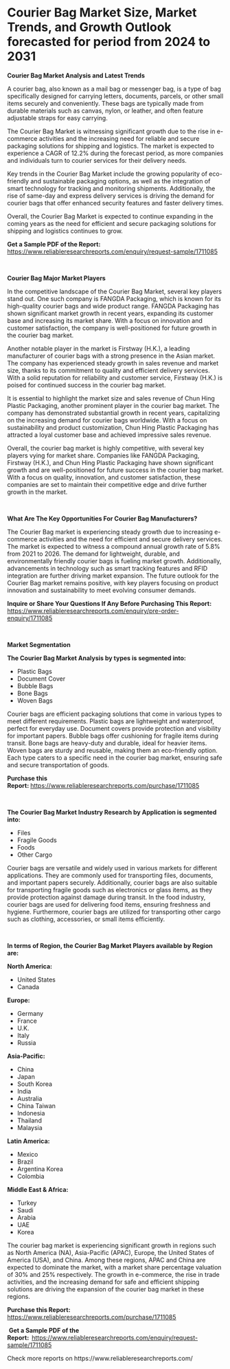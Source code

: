 <p><h1>Courier Bag Market Size, Market Trends, and Growth Outlook forecasted for period from 2024 to 2031</h1></p><p><strong>Courier Bag Market Analysis and Latest Trends</strong></p>
<p><p>A courier bag, also known as a mail bag or messenger bag, is a type of bag specifically designed for carrying letters, documents, parcels, or other small items securely and conveniently. These bags are typically made from durable materials such as canvas, nylon, or leather, and often feature adjustable straps for easy carrying.</p><p>The Courier Bag Market is witnessing significant growth due to the rise in e-commerce activities and the increasing need for reliable and secure packaging solutions for shipping and logistics. The market is expected to experience a CAGR of 12.2% during the forecast period, as more companies and individuals turn to courier services for their delivery needs.</p><p>Key trends in the Courier Bag Market include the growing popularity of eco-friendly and sustainable packaging options, as well as the integration of smart technology for tracking and monitoring shipments. Additionally, the rise of same-day and express delivery services is driving the demand for courier bags that offer enhanced security features and faster delivery times.</p><p>Overall, the Courier Bag Market is expected to continue expanding in the coming years as the need for efficient and secure packaging solutions for shipping and logistics continues to grow.</p></p>
<p><strong>Get a Sample PDF of the Report:&nbsp;</strong> <a href="https://www.reliableresearchreports.com/enquiry/request-sample/1711085">https://www.reliableresearchreports.com/enquiry/request-sample/1711085</a></p>
<p>&nbsp;</p>
<p><strong>Courier Bag Major Market Players</strong></p>
<p><p>In the competitive landscape of the Courier Bag Market, several key players stand out. One such company is FANGDA Packaging, which is known for its high-quality courier bags and wide product range. FANGDA Packaging has shown significant market growth in recent years, expanding its customer base and increasing its market share. With a focus on innovation and customer satisfaction, the company is well-positioned for future growth in the courier bag market.</p><p>Another notable player in the market is Firstway (H.K.), a leading manufacturer of courier bags with a strong presence in the Asian market. The company has experienced steady growth in sales revenue and market size, thanks to its commitment to quality and efficient delivery services. With a solid reputation for reliability and customer service, Firstway (H.K.) is poised for continued success in the courier bag market.</p><p>It is essential to highlight the market size and sales revenue of Chun Hing Plastic Packaging, another prominent player in the courier bag market. The company has demonstrated substantial growth in recent years, capitalizing on the increasing demand for courier bags worldwide. With a focus on sustainability and product customization, Chun Hing Plastic Packaging has attracted a loyal customer base and achieved impressive sales revenue.</p><p>Overall, the courier bag market is highly competitive, with several key players vying for market share. Companies like FANGDA Packaging, Firstway (H.K.), and Chun Hing Plastic Packaging have shown significant growth and are well-positioned for future success in the courier bag market. With a focus on quality, innovation, and customer satisfaction, these companies are set to maintain their competitive edge and drive further growth in the market.</p></p>
<p>&nbsp;</p>
<p><strong>What Are The Key Opportunities For Courier Bag Manufacturers?</strong></p>
<p><p>The Courier Bag market is experiencing steady growth due to increasing e-commerce activities and the need for efficient and secure delivery services. The market is expected to witness a compound annual growth rate of 5.8% from 2021 to 2026. The demand for lightweight, durable, and environmentally friendly courier bags is fueling market growth. Additionally, advancements in technology such as smart tracking features and RFID integration are further driving market expansion. The future outlook for the Courier Bag market remains positive, with key players focusing on product innovation and sustainability to meet evolving consumer demands.</p></p>
<p><strong>Inquire or Share Your Questions If Any Before Purchasing This Report:</strong> <a href="https://www.reliableresearchreports.com/enquiry/pre-order-enquiry/1711085">https://www.reliableresearchreports.com/enquiry/pre-order-enquiry/1711085</a></p>
<p>&nbsp;</p>
<p><strong>Market Segmentation</strong></p>
<p><strong>The Courier Bag Market Analysis by types is segmented into:</strong></p>
<p><ul><li>Plastic Bags</li><li>Document Cover</li><li>Bubble Bags</li><li>Bone Bags</li><li>Woven Bags</li></ul></p>
<p><p>Courier bags are efficient packaging solutions that come in various types to meet different requirements. Plastic bags are lightweight and waterproof, perfect for everyday use. Document covers provide protection and visibility for important papers. Bubble bags offer cushioning for fragile items during transit. Bone bags are heavy-duty and durable, ideal for heavier items. Woven bags are sturdy and reusable, making them an eco-friendly option. Each type caters to a specific need in the courier bag market, ensuring safe and secure transportation of goods.</p></p>
<p><strong>Purchase this Report:&nbsp;</strong><a href="https://www.reliableresearchreports.com/purchase/1711085">https://www.reliableresearchreports.com/purchase/1711085</a></p>
<p>&nbsp;</p>
<p><strong>The Courier Bag Market Industry Research by Application is segmented into:</strong></p>
<p><ul><li>Files</li><li>Fragile Goods</li><li>Foods</li><li>Other Cargo</li></ul></p>
<p><p>Courier bags are versatile and widely used in various markets for different applications. They are commonly used for transporting files, documents, and important papers securely. Additionally, courier bags are also suitable for transporting fragile goods such as electronics or glass items, as they provide protection against damage during transit. In the food industry, courier bags are used for delivering food items, ensuring freshness and hygiene. Furthermore, courier bags are utilized for transporting other cargo such as clothing, accessories, or small items efficiently.</p></p>
<p>&nbsp;</p>
<p><strong>In terms of Region, the Courier Bag Market Players available by Region are:</strong></p>
<p>
    <p> <strong> North America: </strong>
        <ul>
            <li>United States</li>
            <li>Canada</li>
        </ul>
        </p> 
    <p> <strong> Europe: </strong>
        <ul>
            <li>Germany</li>
            <li>France</li>
            <li>U.K.</li>
            <li>Italy</li>
            <li>Russia</li>
        </ul>
        </p> 
    <p> <strong> Asia-Pacific: </strong>
        <ul>
            <li>China</li>
            <li>Japan</li>
            <li>South Korea</li>
            <li>India</li>
            <li>Australia</li>
            <li>China Taiwan</li>
            <li>Indonesia</li>
            <li>Thailand</li>
            <li>Malaysia</li>
        </ul>
        </p> 
    <p> <strong> Latin America: </strong>
        <ul>
            <li>Mexico</li>
            <li>Brazil</li>
            <li>Argentina Korea</li>
            <li>Colombia</li>
        </ul>
        </p> 
    <p> <strong> Middle East & Africa: </strong>
        <ul>
            <li>Turkey</li>
            <li>Saudi</li>
            <li>Arabia</li>
            <li>UAE</li>
            <li>Korea</li>
        </ul>
    </p>
    </p>
<p><p>The courier bag market is experiencing significant growth in regions such as North America (NA), Asia-Pacific (APAC), Europe, the United States of America (USA), and China. Among these regions, APAC and China are expected to dominate the market, with a market share percentage valuation of 30% and 25% respectively. The growth in e-commerce, the rise in trade activities, and the increasing demand for safe and efficient shipping solutions are driving the expansion of the courier bag market in these regions.</p></p>
<p><strong>Purchase this Report: </strong><a href="https://www.reliableresearchreports.com/purchase/1711085">https://www.reliableresearchreports.com/purchase/1711085</a></p>
<p>&nbsp;<strong>Get a Sample PDF of the Report:&nbsp;&nbsp;</strong><a href="https://www.reliableresearchreports.com/enquiry/request-sample/1711085">https://www.reliableresearchreports.com/enquiry/request-sample/1711085</a></p>
<p><strong></strong></p>
<p>Check more reports on https://www.reliableresearchreports.com/</p>